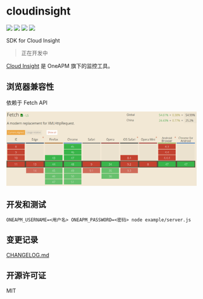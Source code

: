 # cloudinsight
[![](https://img.shields.io/travis/wyvernnot/node-cloudinsight-sdk.svg)](https://travis-ci.org/wyvernnot/node-cloudinsight-sdk)
[![](https://img.shields.io/npm/v/node-cloudinsight-sdk.svg)](https://www.npmjs.com/package/node-cloudinsight-sdk)
[![](https://img.shields.io/coveralls/wyvernnot/node-cloudinsight-sdk.svg)](https://coveralls.io/github/wyvernnot/node-cloudinsight-sdk)
[![](https://img.shields.io/npm/l/node-cloudinsight-sdk.svg)](https://github.com/wyvernnot/node-cloudinsight-sdk/blob/master/LICENSE)

SDK for Cloud Insight

> 正在开发中

[Cloud Insight](http://www.oneapm.com/ci/feature.html) 是 OneAPM 旗下的监控工具。

## 浏览器兼容性

依赖于 Fetch API

![caniuse](./docs/caniuse.png)

## 开发和测试

```
ONEAPM_USERNAME=<用户名> ONEAPM_PASSWORD=<密码> node example/server.js
```

## 变更记录

[CHANGELOG.md](./CHANGELOG.md)

## 开源许可证

MIT